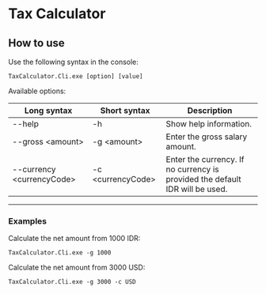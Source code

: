 # Tax Calculator

## How to use

Use the following syntax in the console:

```
TaxCalculator.Cli.exe [option] [value]
```

Available options:

|Long syntax                |Short syntax       |Description|
|---------------------------|-------------------|-----------|
|--help                     |-h                 |Show help information.|
|--gross \<amount\>         |-g \<amount\>      |Enter the gross salary amount.|
|--currency \<currencyCode\>|-c \<currencyCode\>|Enter the currency. If no currency is provided the default IDR will be used.|
---
### Examples
Calculate the net amount from 1000 IDR:
```
TaxCalculator.Cli.exe -g 1000
```

Calculate the net amount from 3000 USD:
```
TaxCalculator.Cli.exe -g 3000 -c USD
```